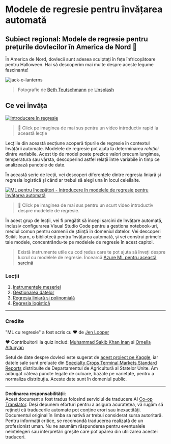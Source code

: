 <!--
CO_OP_TRANSLATOR_METADATA:
{
  "original_hash": "508582278dbb8edd2a8a80ac96ef416c",
  "translation_date": "2025-09-05T15:08:29+00:00",
  "source_file": "2-Regression/README.md",
  "language_code": "ro"
}
-->
# Modele de regresie pentru învățarea automată
## Subiect regional: Modele de regresie pentru prețurile dovlecilor în America de Nord 🎃

În America de Nord, dovlecii sunt adesea sculptați în fețe înfricoșătoare pentru Halloween. Hai să descoperim mai multe despre aceste legume fascinante!

![jack-o-lanterns](../../../2-Regression/images/jack-o-lanterns.jpg)
> Fotografie de <a href="https://unsplash.com/@teutschmann?utm_source=unsplash&utm_medium=referral&utm_content=creditCopyText">Beth Teutschmann</a> pe <a href="https://unsplash.com/s/photos/jack-o-lanterns?utm_source=unsplash&utm_medium=referral&utm_content=creditCopyText">Unsplash</a>
  
## Ce vei învăța

[![Introducere în regresie](https://img.youtube.com/vi/5QnJtDad4iQ/0.jpg)](https://youtu.be/5QnJtDad4iQ "Video introductiv despre regresie - Click pentru a viziona!")
> 🎥 Click pe imaginea de mai sus pentru un video introductiv rapid la această lecție

Lecțiile din această secțiune acoperă tipurile de regresie în contextul învățării automate. Modelele de regresie pot ajuta la determinarea _relației_ dintre variabile. Acest tip de model poate prezice valori precum lungimea, temperatura sau vârsta, descoperind astfel relații între variabile în timp ce analizează punctele de date.

În această serie de lecții, vei descoperi diferențele dintre regresia liniară și regresia logistică și când ar trebui să alegi una în locul celeilalte.

[![ML pentru începători - Introducere în modelele de regresie pentru învățarea automată](https://img.youtube.com/vi/XA3OaoW86R8/0.jpg)](https://youtu.be/XA3OaoW86R8 "ML pentru începători - Introducere în modelele de regresie pentru învățarea automată")

> 🎥 Click pe imaginea de mai sus pentru un scurt video introductiv despre modelele de regresie.

În acest grup de lecții, vei fi pregătit să începi sarcini de învățare automată, inclusiv configurarea Visual Studio Code pentru a gestiona notebook-uri, mediul comun pentru oamenii de știință în domeniul datelor. Vei descoperi Scikit-learn, o bibliotecă pentru învățarea automată, și vei construi primele tale modele, concentrându-te pe modelele de regresie în acest capitol.

> Există instrumente utile cu cod redus care te pot ajuta să înveți despre lucrul cu modelele de regresie. Încearcă [Azure ML pentru această sarcină](https://docs.microsoft.com/learn/modules/create-regression-model-azure-machine-learning-designer/?WT.mc_id=academic-77952-leestott)

### Lecții

1. [Instrumentele meseriei](1-Tools/README.md)
2. [Gestionarea datelor](2-Data/README.md)
3. [Regresia liniară și polinomială](3-Linear/README.md)
4. [Regresia logistică](4-Logistic/README.md)

---
### Credite

"ML cu regresie" a fost scris cu ♥️ de [Jen Looper](https://twitter.com/jenlooper)

♥️ Contribuitorii la quiz includ: [Muhammad Sakib Khan Inan](https://twitter.com/Sakibinan) și [Ornella Altunyan](https://twitter.com/ornelladotcom)

Setul de date despre dovleci este sugerat de [acest proiect pe Kaggle](https://www.kaggle.com/usda/a-year-of-pumpkin-prices), iar datele sale sunt preluate din [Specialty Crops Terminal Markets Standard Reports](https://www.marketnews.usda.gov/mnp/fv-report-config-step1?type=termPrice) distribuite de Departamentul de Agricultură al Statelor Unite. Am adăugat câteva puncte legate de culoare, bazate pe varietate, pentru a normaliza distribuția. Aceste date sunt în domeniul public.

---

**Declinarea responsabilității**:  
Acest document a fost tradus folosind serviciul de traducere AI [Co-op Translator](https://github.com/Azure/co-op-translator). Deși depunem eforturi pentru a asigura acuratețea, vă rugăm să rețineți că traducerile automate pot conține erori sau inexactități. Documentul original în limba sa nativă ar trebui considerat sursa autoritară. Pentru informații critice, se recomandă traducerea realizată de un profesionist uman. Nu ne asumăm răspunderea pentru eventualele neînțelegeri sau interpretări greșite care pot apărea din utilizarea acestei traduceri.